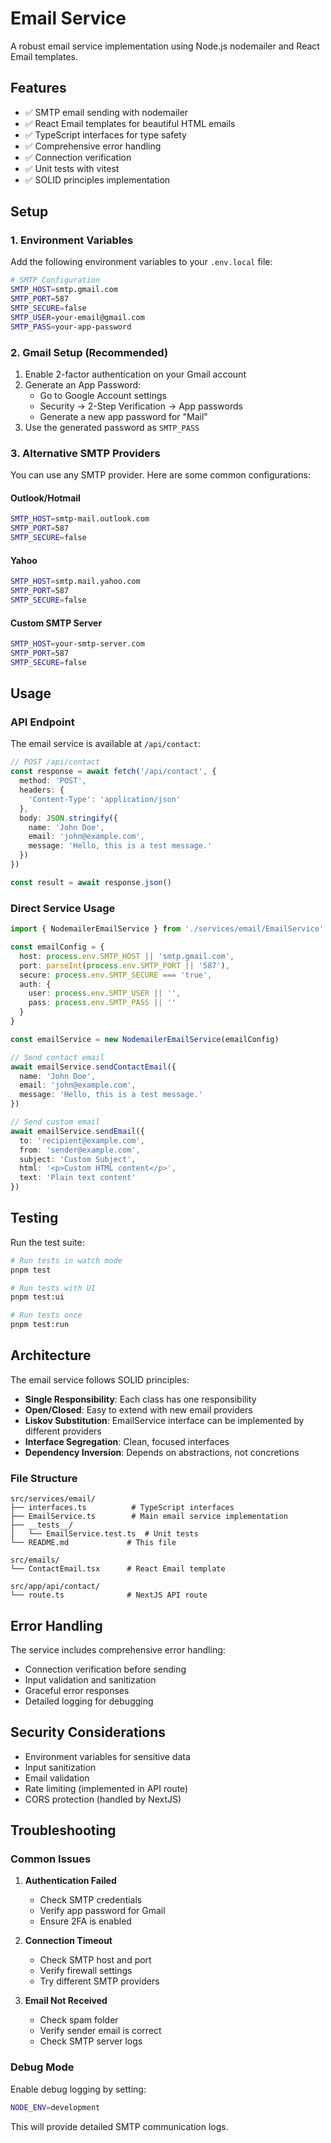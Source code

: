 # Email Service

A robust email service implementation using Node.js nodemailer and React Email templates.

## Features

- ✅ SMTP email sending with nodemailer
- ✅ React Email templates for beautiful HTML emails
- ✅ TypeScript interfaces for type safety
- ✅ Comprehensive error handling
- ✅ Connection verification
- ✅ Unit tests with vitest
- ✅ SOLID principles implementation

## Setup

### 1. Environment Variables

Add the following environment variables to your `.env.local` file:

```bash
# SMTP Configuration
SMTP_HOST=smtp.gmail.com
SMTP_PORT=587
SMTP_SECURE=false
SMTP_USER=your-email@gmail.com
SMTP_PASS=your-app-password
```

### 2. Gmail Setup (Recommended)

1. Enable 2-factor authentication on your Gmail account
2. Generate an App Password:
   - Go to Google Account settings
   - Security → 2-Step Verification → App passwords
   - Generate a new app password for "Mail"
3. Use the generated password as `SMTP_PASS`

### 3. Alternative SMTP Providers

You can use any SMTP provider. Here are some common configurations:

#### Outlook/Hotmail

```bash
SMTP_HOST=smtp-mail.outlook.com
SMTP_PORT=587
SMTP_SECURE=false
```

#### Yahoo

```bash
SMTP_HOST=smtp.mail.yahoo.com
SMTP_PORT=587
SMTP_SECURE=false
```

#### Custom SMTP Server

```bash
SMTP_HOST=your-smtp-server.com
SMTP_PORT=587
SMTP_SECURE=false
```

## Usage

### API Endpoint

The email service is available at `/api/contact`:

```typescript
// POST /api/contact
const response = await fetch('/api/contact', {
  method: 'POST',
  headers: {
    'Content-Type': 'application/json'
  },
  body: JSON.stringify({
    name: 'John Doe',
    email: 'john@example.com',
    message: 'Hello, this is a test message.'
  })
})

const result = await response.json()
```

### Direct Service Usage

```typescript
import { NodemailerEmailService } from './services/email/EmailService'

const emailConfig = {
  host: process.env.SMTP_HOST || 'smtp.gmail.com',
  port: parseInt(process.env.SMTP_PORT || '587'),
  secure: process.env.SMTP_SECURE === 'true',
  auth: {
    user: process.env.SMTP_USER || '',
    pass: process.env.SMTP_PASS || ''
  }
}

const emailService = new NodemailerEmailService(emailConfig)

// Send contact email
await emailService.sendContactEmail({
  name: 'John Doe',
  email: 'john@example.com',
  message: 'Hello, this is a test message.'
})

// Send custom email
await emailService.sendEmail({
  to: 'recipient@example.com',
  from: 'sender@example.com',
  subject: 'Custom Subject',
  html: '<p>Custom HTML content</p>',
  text: 'Plain text content'
})
```

## Testing

Run the test suite:

```bash
# Run tests in watch mode
pnpm test

# Run tests with UI
pnpm test:ui

# Run tests once
pnpm test:run
```

## Architecture

The email service follows SOLID principles:

- **Single Responsibility**: Each class has one responsibility
- **Open/Closed**: Easy to extend with new email providers
- **Liskov Substitution**: EmailService interface can be implemented by different providers
- **Interface Segregation**: Clean, focused interfaces
- **Dependency Inversion**: Depends on abstractions, not concretions

### File Structure

```
src/services/email/
├── interfaces.ts          # TypeScript interfaces
├── EmailService.ts        # Main email service implementation
├── __tests__/
│   └── EmailService.test.ts  # Unit tests
└── README.md             # This file

src/emails/
└── ContactEmail.tsx      # React Email template

src/app/api/contact/
└── route.ts              # NextJS API route
```

## Error Handling

The service includes comprehensive error handling:

- Connection verification before sending
- Input validation and sanitization
- Graceful error responses
- Detailed logging for debugging

## Security Considerations

- Environment variables for sensitive data
- Input sanitization
- Email validation
- Rate limiting (implemented in API route)
- CORS protection (handled by NextJS)

## Troubleshooting

### Common Issues

1. **Authentication Failed**

   - Check SMTP credentials
   - Verify app password for Gmail
   - Ensure 2FA is enabled

2. **Connection Timeout**

   - Check SMTP host and port
   - Verify firewall settings
   - Try different SMTP providers

3. **Email Not Received**
   - Check spam folder
   - Verify sender email is correct
   - Check SMTP server logs

### Debug Mode

Enable debug logging by setting:

```bash
NODE_ENV=development
```

This will provide detailed SMTP communication logs.
